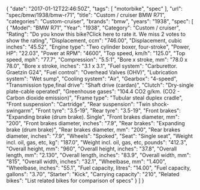 {
    "date": "2017-01-12T22:46:50Z",
    "tags": [
        "motorbike",
        "spec"
    ],
    "url": "spec\/bmw\/1938\/bmw-r71",
    "title": "Custom \/ cruiser BMW R71",
    "categories": "Custom-cruiser",
    "brands": "bmw",
    "years": "1938",
    "spec": [
        {
            "Model": "BMW R71",
            "Year": "1938",
            "Category": "Custom \/ cruiser",
            "Rating": "Do you know this bike?Click here to rate it. We miss 2 votes to show the rating",
            "Displacement, ccm": "746.00",
            "Displacement, cubic inches": "45.52",
            "Engine type": "Two cylinder boxer, four-stroke",
            "Power, HP": "22.03",
            "Power at RPM": "4600",
            "Top speed, km\/h": "125.0",
            "Top speed, mph": "77.7",
            "Compression": "5.5:1",
            "Bore x stroke, mm": "78.0 x 78.0",
            "Bore x stroke, inches": "3.1 x 3.1",
            "Fuel system": "Carburettor. Graetzin G24",
            "Fuel control": "Overhead Valves (OHV)",
            "Lubrication system": "Wet sump",
            "Cooling system": "Air",
            "Gearbox": "4-speed",
            "Transmission type,final drive": "Shaft drive (cardan)",
            "Clutch": "Dry-single plate-cable operated",
            "Greenhouse gases": "104.4 CO2 g\/km. (CO2 - Carbon dioxide emission)",
            "Frame type": "Tubular steal duplex cradle",
            "Front suspension": "Cartridge",
            "Rear suspension": "Twin shock-swingarm",
            "Front tyre": "3.5-19",
            "Rear tyre": "3.5-19",
            "Front brakes": "Expanding brake (drum brake). Single",
            "Front brakes diameter, mm": "200",
            "Front brakes diameter, inches": "7.9",
            "Rear brakes": "Expanding brake (drum brake)",
            "Rear brakes diameter, mm": "200",
            "Rear brakes diameter, inches": "7.9",
            "Wheels": "Spoked",
            "Seat": "Single seat",
            "Weight incl. oil, gas, etc, kg": "187.0",
            "Weight incl. oil, gas, etc, pounds": "412.3",
            "Overall height, mm": "960",
            "Overall height, inches": "37.8",
            "Overall length, mm": "2.130",
            "Overall length, inches": "83.9",
            "Overall width, mm": "815",
            "Overall width, inches": "32.1",
            "Wheelbase, mm": "1.400",
            "Wheelbase, inches": "55.1",
            "Fuel capacity, litres": "14.00",
            "Fuel capacity, gallons": "3.70",
            "Starter": "Kick",
            "Carrying capacity": "210",
            "Related bikes": "List related bikes for comparison of specs"
        }
    ]
}